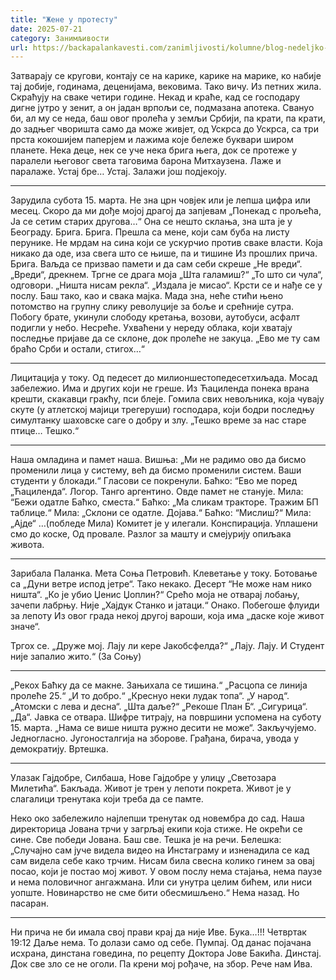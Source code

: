 ```yaml
---
title: "Жене у протесту"
date: 2025-07-21
category: Занимљивости
url: https://backapalankavesti.com/zanimljivosti/kolumne/blog-nedeljko-bacina/zene-u-protestu/
---
```


Затварају се кругови, контају се на карике,
карике на марике, ко набије тај добије, годинама, деценијама, вековима. Тако вичу.
Из петних жила. Скраћују на сваке четири године.
Некад и краће, кад се господару дигне јутро у зенит, а он јадан врпољи се, подмазана апотека.
Свануо би, ал му се неда, баш овог пролећа
у земљи Србији, па крати, па крати, до задњег чворишта само да може живјет, од Ускрса до Ускрса, са три прста кокошијем паперјем и лажима које бележе буквари широм планете.
Нека деце, нек се уче нека брига њега,
док се протеже у паралели његовог света
таговима барона Митхаузена. Лаже и паралаже.
Устај бре… Устај. Залажи још подјекоју.

***

Зарудила субота 15. марта. Не зна црн човјек или је лепша цифра или месец.
Скоро да ми дође мојој драгој да запјевам
„Понекад с прољећа,
Ја се сетим старих другова…“
Она се нешто склања, зна шта је у Београду.
Брига. Брига.
Прешла са мене, који сам буба на листу перунике.
Не мрдам на сина који се ускурчио против сваке власти. Која никако да оде, иза свега што се њише, па и тишине
Из прошлих прича. Брига.
Ваљда се призвао памети и да сам себи скреше „Не вреди“. „Вреди“, дрекнем.
Тргне се драга моја „Шта галамиш?“
„То што си чула“, одговори.
„Ништа нисам рекла“.
„Издала је мисао“. Крсти се и нађе се у послу.
Баш тако, као и свака мајка. Мада зна,
неће стићи њено потомство на групну слику
револуције за боље и срећније сутра.
Побогу брате, укинули слободу кретања,
возови, аутобуси, асфалт подигли у небо. Несреће.
Ухваћени у нереду облака, који хватају
последње пријаве да се склоне, док пролеће не закуца.
„Ево ме ту сам браћо Срби и остали, стигох…“

***

Лицитација у току. Од педесет до милионшестопедесетхиљада.
Мосад забележио. Има и других који не греше.
Из Ћациленда понека врана крешти,
скакавци гракћу, пси блеје.
Гомила свих невољника, која чувају скуте
(у атлетској мајици трегеруши)
господара, који бодри последњу симултанку
шаховске саге о добру и злу.
„Тешко време за нас старе птице… Тешко.“

***

Наша омладина и памет наша.
Вишња: „Ми не радимо ово да бисмо променили лица у систему,
већ да бисмо променили систем.
Ваши студенти у блокади.“
Гласови се покренули.
Баћко: “Ево ме поред „Ћациленда“.
Логор. Танго аргентино. Овде памет не станује.
Мила: “Бежи одатле Баћко, сместа.“
Баћко: „Ма сликам тракторе. Тражим БП таблице.“
Мила: „Склони се одатле. Дојава.“
Баћко: “Мислиш?“
Мила: „Ајде“ …(побледе Мила)
Комитет је у илегали.
Конспирација. Уплашени смо до коске,
Од провале. Разлог за машту и смејурију
опиљака живота.

***

Зарибала Паланка. Мета Соња Петровић. Клеветање у току. Ботовање са „Дуни ветре испод јетре“.
Тако некако. Десерт “Не може нам нико ништа“. „Ко је убио Џенис Џоплин?“
Срећо моја не отварај лобању, зачепи лабрњу. Није „Хајдук Станко и јатаци.“
Онако. Побегоше флуиди за лепоту
Из овог града некој другој вароши, која има
„даске које живот значе“.

Тргох се.
„Друже мој. Лају ли кере Јакобсфелда?“
„Лају. Лају. И Студент није запалио жито.“
(За Соњу)

***

„Рекох Баћку да се макне.
Зањихала се тишина.“
„Расцопа се линија пролеће 25.“
„И то добро.“
„Креснуо неки лудак топа“.
„У народ“.
„Атомски с лева и десна“.
„Шта даље?“
„Рекоше План Б“.
„Сигурица“.
„Да“.
Јавка се отвара. Шифре титрају, на површини успомена на суботу 15. марта.
„Нама се више ништа ружно десити не може“.
Закључујемо.
Једногласно. Југоносталгија на зборове.
Грађана, бирача, увода у демократију.
Вртешка.

***

Улазак Гајдобре, Силбаша, Нове Гајдобре у улицу „Светозара Милетића“. Бакљада. Живот је трен у лепоти покрета. Живот је у слагалици тренутака који треба да се памте.

Неко око забележило најлепши тренутак
од новембра до сад. Наша директорица Јована трчи у загрљај екипи која стиже.
Не окрећи се сине. Све победи Јована.
Баш све.
Тешка је на речи. Белешка: „Случајно сам јуче видела видео на Инстаграму и изненадила се кад сам видела себе како трчим. Нисам била свесна колико гинем за овај посао, који је постао мој живот. У овом послу нема стајања, нема паузе и нема половичног ангажмана. Или си унутра целим бићем, или ниси уопште.
Новинарство не сме бити обесмишљено.“
Нема назад. Но пасаран.

***

Ни прича не би имала свој прави крај
да није Иве. Бука…!!!
Четвртак 19:12
Даље нема.
То долази само од себе.
Пумпај.
Од данас појачана исхрана,
динстана говедина, по рецепту
Доктора Јове Бакића.
Динстај. Док све зло се не оголи.
Па крени мој рођаче, на збор.
Рече нам Ива.
